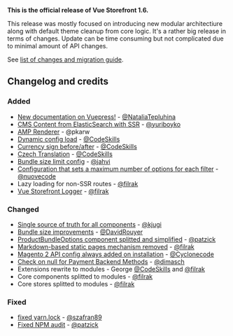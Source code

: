 **This is the official release of Vue Storefront 1.6.**

This release was mostly focused on introducing new modular architectiure along with default theme cleanup from core logic. 
It's a rather big release in terms of changes. Update can be time consuming but not complicated due to minimal amount of API changes.

See [list of changes and migration guide](https://github.com/DivanteLtd/vue-storefront/commit/cc17b5bfa43a9510815aea14dce8bafac382bc7f).
## Changelog and credits

### Added
- [New documentation on Vuepress!](https://github.com/DivanteLtd/vue-storefront/pull/2041) - [@NataliaTepluhina](https://github.com/NataliaTepluhina)
- [CMS Content from ElasticSearch with SSR](https://github.com/DivanteLtd/vue-storefront/pull/2001) - [@yuriboyko](https://github.com/yuriboyko)
- [AMP Renderer](https://github.com/DivanteLtd/vue-storefront/pull/2018) - @pkarw
- [Dynamic config load](https://github.com/DivanteLtd/vue-storefront/pull/1981) - [@CodeSkills](https://github.com/CodeSkills)
- [Currency sign before/after](https://github.com/DivanteLtd/vue-storefront/pull/1982) - [@CodeSkills](https://github.com/CodeSkills)
- [Czech Translation](https://github.com/DivanteLtd/vue-storefront/pull/2014) - [@CodeSkills](https://github.com/CodeSkills)
- [Bundle size limit config](https://github.com/DivanteLtd/vue-storefront/pull/2003) - [@jahvi](https://github.com/jahvi)
- [Configuration that sets a maximum number of options for each filter](https://github.com/DivanteLtd/vue-storefront/pull/2016) - [@nuovecode](https://github.com/nuovecode)
- Lazy loading for non-SSR routes - [@filrak](https://github.com/filrak)
- [Vue Storefront Logger](https://github.com/DivanteLtd/vue-storefront/pull/2011) - [@filrak](https://github.com/filrak)
### Changed
- [Single source of truth for all components](https://github.com/DivanteLtd/vue-storefront/pull/1976) - [@kjugi](https://github.com/kjugi)
- [Bundle size improvements](https://github.com/DivanteLtd/vue-storefront/pull/1983) - [@DavidRouyer](https://github.com/DavidRouyer)
- [ProductBundleOptions component splitted and simplified](https://github.com/DivanteLtd/vue-storefront/pull/2006) - [@patzick](https://github.com/patzick)
- [Markdown-based static pages mechanism removed](https://github.com/DivanteLtd/vue-storefront/pull/2024) - [@filrak](https://github.com/filrak)
- [Magento 2 API config always added on installation](https://github.com/DivanteLtd/vue-storefront/pull/2036) - [@Cyclonecode](https://github.com/Cyclonecode)
- [Check on null for Payment Backend Methods](https://github.com/DivanteLtd/vue-storefront/pull/2040) - [@dimasch](https://github.com/dimasch)
- Extensions rewrite to modules - George [@CodeSkills](https://github.com/CodeSkills) and [@filrak](https://github.com/filrak)
- Core components splitted to modules - [@filrak](https://github.com/filrak)
- Core stores splitted to modules - [@filrak](https://github.com/filrak)
### Fixed
- [fixed yarn.lock](https://github.com/DivanteLtd/vue-storefront/pull/1978) - [@szafran89](https://github.com/szafran89)
- [Fixed NPM audit](https://github.com/DivanteLtd/vue-storefront/pull/2017) - [@patzick](https://github.com/patzick)

